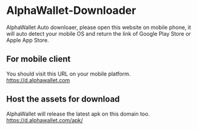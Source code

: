 # AlphaWallet-Downloader
AlphaWallet Auto downloaer, please open this website on mobile phone, it will auto detect your mobile OS and return the link of Google Play Store or Apple App Store.


## For mobile client
You should visit this URL on your mobile platform.      
https://d.alphawallet.com

## Host the assets for download
AlphaWallet will release the latest apk on this domain too.
https://d.alphawallet.com/apk/
